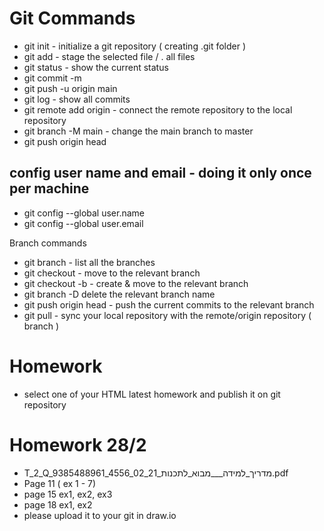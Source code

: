 # Git Commands
- git init - initialize a git repository ( creating .git folder )
- git add <FileName> - stage the selected file / . all files 
- git status - show the current status
- git commit -m <commitMessage>
- git push -u origin main
- git log - show all commits
- git remote add origin <repositoryUrl> - connect the remote repository to the local repository
- git branch -M main - change the main branch to master
- git push origin head

## config user name and email - doing it only once per machine
- git config --global user.name <userName>
- git config --global user.email <email>


Branch commands
- git branch - list all the branches
- git checkout <BranchName> - move to the relevant branch 
- git checkout -b <BranchName> - create & move to the relevant branch 
- git branch -D <branchName> delete the relevant branch name
- git push origin head - push the current commits to the relevant branch
- git pull - sync your local repository with the remote/origin repository ( branch )


# Homework
- select one of your HTML latest homework and publish it on git repository


# Homework 28/2
- T_2_Q_9385488961_4556_מדריך_למידה___מבוא_לתכנות_21_02.pdf
- Page 11 ( ex 1 - 7)
- page 15 ex1, ex2, ex3 
- page 18 ex1, ex2 
- please upload it to your git in draw.io
